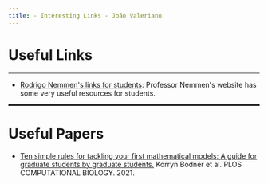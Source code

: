```yaml
---
title: - Interesting Links - João Valeriano
---
```


<h1>Useful Links</h1>

<hr noshade>

* <a target="_blank" href="https://rodrigonemmen.com/links/links-for-students/">Rodrigo Nemmen's links for students</a>:
Professor Nemmen's website has some very useful resources for students.

<hr style="border: 1px solid" noshade>

<h1>Useful Papers</h1>

* <a target="_blank" href="https://journals.plos.org/ploscompbiol/article?id=10.1371/journal.pcbi.1008539">Ten simple rules for tackling your first mathematical models: A guide for graduate students by graduate students.</a> Korryn Bodner et al. PLOS COMPUTATIONAL BIOLOGY. 2021.
